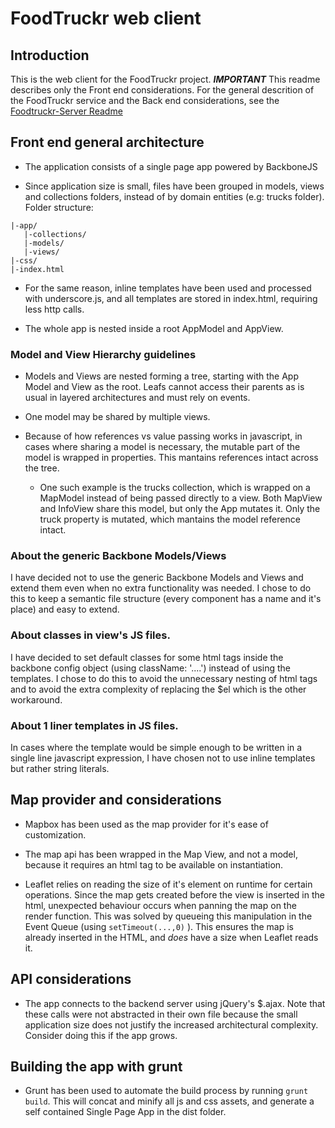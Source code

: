 # FoodTruckr web client

## Introduction
This is the web client for the FoodTruckr project. ***IMPORTANT*** This readme describes only the Front end considerations. 
For the general descrition of the FoodTruckr service and the Back end considerations, see the [Foodtruckr-Server Readme](https://github.com/jjmerino/foodtruckr-server) 


## Front end general architecture

* The application consists of a single page app powered by BackboneJS

* Since application size is small, files have been grouped in models, views and collections folders, instead of by domain entities (e.g: trucks folder).
Folder structure:
```
|-app/
   |-collections/
   |-models/
   |-views/
|-css/
|-index.html
```

* For the same reason, inline templates have been used and processed with underscore.js, and all templates are stored in index.html, requiring less http calls.

* The whole app is nested inside a root AppModel and AppView.



### Model and View Hierarchy guidelines

* Models and Views are nested forming a tree, starting with the App Model and View as the root. Leafs cannot access their parents as is usual in layered architectures and must rely on events.

* One model may be shared by multiple views.

* Because of how references vs value passing works in javascript, in cases where sharing a model is necessary, the mutable part of the model is wrapped in properties. This mantains references intact across the tree.
    * One such example is the trucks collection, which is wrapped on a MapModel instead of being passed directly to a view. Both MapView and InfoView share this model, but only the App mutates it. Only the truck property is mutated, which mantains the model reference intact.

### About the generic Backbone Models/Views
I have decided not to use the generic Backbone Models and Views and extend them even when no extra functionality was needed. 
I chose to do this to keep a semantic file structure (every component has a name and it's place) and easy to extend. 

### About classes in view's JS files.
I have decided to set default classes for some html tags inside the backbone config object (using className: '....') instead of using the templates. 
I chose to do this to avoid the unnecessary nesting of html tags and to avoid the extra complexity of replacing the $el which is the other workaround.

### About 1 liner templates in JS files.
In cases where the template would be simple enough to be written in a single line javascript expression, I have chosen not to use inline templates but rather string literals.

## Map provider and considerations

* Mapbox has been used as the map provider for it's ease of customization.

* The map api has been wrapped in the Map View, and not a model, because it requires an html tag to be available on instantiation.

* Leaflet relies on reading the size of it's element on runtime for certain operations. Since the map gets created before the view is inserted in the html, unexpected behaviour occurs when panning the map on the render function.
This was solved by queueing this manipulation in the Event Queue (using `setTimeout(...,0)` ). This ensures the map is already inserted in the HTML, and *does* have a size when Leaflet reads it.

## API considerations

* The app connects to the backend server using jQuery's $.ajax. Note that these calls were not abstracted in their own file because the small application size does not justify the increased architectural complexity. Consider doing this if the app grows.

## Building the app with grunt

* Grunt has been used to automate the build process by running `grunt build`. This will concat and minify all js and css assets, and generate a self contained Single Page App in the dist folder.

